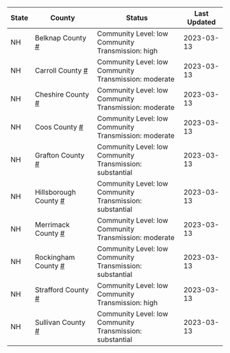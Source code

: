State | County | Status | Last Updated
--- | --- | --- | --- 
NH | Belknap County <a href="#belknap_county">#</a> | <a name="belknap_county"></a>Community Level: low<br/>Community Transmission: high | 2023-03-13
NH | Carroll County <a href="#carroll_county">#</a> | <a name="carroll_county"></a>Community Level: low<br/>Community Transmission: moderate | 2023-03-13
NH | Cheshire County <a href="#cheshire_county">#</a> | <a name="cheshire_county"></a>Community Level: low<br/>Community Transmission: moderate | 2023-03-13
NH | Coos County <a href="#coos_county">#</a> | <a name="coos_county"></a>Community Level: low<br/>Community Transmission: moderate | 2023-03-13
NH | Grafton County <a href="#grafton_county">#</a> | <a name="grafton_county"></a>Community Level: low<br/>Community Transmission: substantial | 2023-03-13
NH | Hillsborough County <a href="#hillsborough_county">#</a> | <a name="hillsborough_county"></a>Community Level: low<br/>Community Transmission: substantial | 2023-03-13
NH | Merrimack County <a href="#merrimack_county">#</a> | <a name="merrimack_county"></a>Community Level: low<br/>Community Transmission: moderate | 2023-03-13
NH | Rockingham County <a href="#rockingham_county">#</a> | <a name="rockingham_county"></a>Community Level: low<br/>Community Transmission: substantial | 2023-03-13
NH | Strafford County <a href="#strafford_county">#</a> | <a name="strafford_county"></a>Community Level: low<br/>Community Transmission: high | 2023-03-13
NH | Sullivan County <a href="#sullivan_county">#</a> | <a name="sullivan_county"></a>Community Level: low<br/>Community Transmission: substantial | 2023-03-13
